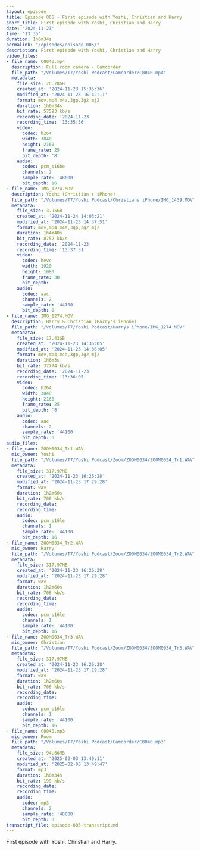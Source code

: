 ```yaml
---
layout: episode
title: Episode 005 - First episode with Yoshi, Christian and Harry
short_title: First episode with Yoshi, Christian and Harry
date: '2024-11-23'
time: '13:35'
duration: 1h6m34s
permalink: "/episodes/episode-005/"
description: First episode with Yoshi, Christian and Harry
video_files:
- file_name: C0040.mp4
  description: Full room camera - Camcorder
  file_path: "/Volumes/T7/Yoshi Podcast/Camcorder/C0040.mp4"
  metadata:
    file_size: 26.78GB
    created_at: '2024-11-23 15:35:36'
    modified_at: '2024-11-23 16:42:11'
    format: mov,mp4,m4a,3gp,3g2,mj2
    duration: 1h6m34s
    bit_rate: 57593 kb/s
    recording_date: '2024-11-23'
    recording_time: '13:35:36'
    video:
      codec: h264
      width: 3840
      height: 2160
      frame_rate: 25
      bit_depth: '8'
    audio:
      codec: pcm_s16be
      channels: 2
      sample_rate: '48000'
      bit_depth: 16
- file_name: IMG_1274.MOV
  description: Yoshi (Christian's iPhone)
  file_path: "/Volumes/T7/Yoshi Podcast/Christians iPhone/IMG_1439.MOV"
  metadata:
    file_size: 3.95GB
    created_at: '2024-11-24 14:03:21'
    modified_at: '2024-11-23 14:37:51'
    format: mov,mp4,m4a,3gp,3g2,mj2
    duration: 1h4m40s
    bit_rate: 8752 kb/s
    recording_date: '2024-11-23'
    recording_time: '13:37:51'
    video:
      codec: hevc
      width: 1920
      height: 1080
      frame_rate: 30
      bit_depth:
    audio:
      codec: aac
      channels: 2
      sample_rate: '44100'
      bit_depth: 0
- file_name: IMG_1274.MOV
  description: Harry & Christian (Harry's iPhone)
  file_path: "/Volumes/T7/Yoshi Podcast/Harrys iPhone/IMG_1274.MOV"
  metadata:
    file_size: 17.43GB
    created_at: '2024-11-23 14:36:05'
    modified_at: '2024-11-23 14:36:05'
    format: mov,mp4,m4a,3gp,3g2,mj2
    duration: 1h6m3s
    bit_rate: 37774 kb/s
    recording_date: '2024-11-23'
    recording_time: '13:36:05'
    video:
      codec: h264
      width: 3840
      height: 2160
      frame_rate: 25
      bit_depth: '8'
    audio:
      codec: aac
      channels: 2
      sample_rate: '44100'
      bit_depth: 0
audio_files:
- file_name: ZOOM0034_Tr1.WAV
  mic_owner: Yoshi
  file_path: "/Volumes/T7/Yoshi Podcast/Zoom/ZOOM0034/ZOOM0034_Tr1.WAV"
  metadata:
    file_size: 317.97MB
    created_at: '2024-11-23 16:26:28'
    modified_at: '2024-11-23 17:29:28'
    format: wav
    duration: 1h2m60s
    bit_rate: 706 kb/s
    recording_date:
    recording_time:
    audio:
      codec: pcm_s16le
      channels: 1
      sample_rate: '44100'
      bit_depth: 16
- file_name: ZOOM0034_Tr2.WAV
  mic_owner: Harry
  file_path: "/Volumes/T7/Yoshi Podcast/Zoom/ZOOM0034/ZOOM0034_Tr2.WAV"
  metadata:
    file_size: 317.97MB
    created_at: '2024-11-23 16:26:28'
    modified_at: '2024-11-23 17:29:28'
    format: wav
    duration: 1h2m60s
    bit_rate: 706 kb/s
    recording_date:
    recording_time:
    audio:
      codec: pcm_s16le
      channels: 1
      sample_rate: '44100'
      bit_depth: 16
- file_name: ZOOM0034_Tr3.WAV
  mic_owner: Christian
  file_path: "/Volumes/T7/Yoshi Podcast/Zoom/ZOOM0034/ZOOM0034_Tr3.WAV"
  metadata:
    file_size: 317.97MB
    created_at: '2024-11-23 16:26:28'
    modified_at: '2024-11-23 17:29:28'
    format: wav
    duration: 1h2m60s
    bit_rate: 706 kb/s
    recording_date:
    recording_time:
    audio:
      codec: pcm_s16le
      channels: 1
      sample_rate: '44100'
      bit_depth: 16
- file_name: C0040.mp3
  mic_owner: Room
  file_path: "/Volumes/T7/Yoshi Podcast/Camcorder/C0040.mp3"
  metadata:
    file_size: 94.66MB
    created_at: '2025-02-03 13:49:11'
    modified_at: '2025-02-03 13:49:47'
    format: mp3
    duration: 1h6m34s
    bit_rate: 199 kb/s
    recording_date:
    recording_time:
    audio:
      codec: mp3
      channels: 2
      sample_rate: '48000'
      bit_depth: 0
transcript_file: episode-005-transcript.md
---
```

First episode with Yoshi, Christian and Harry.
